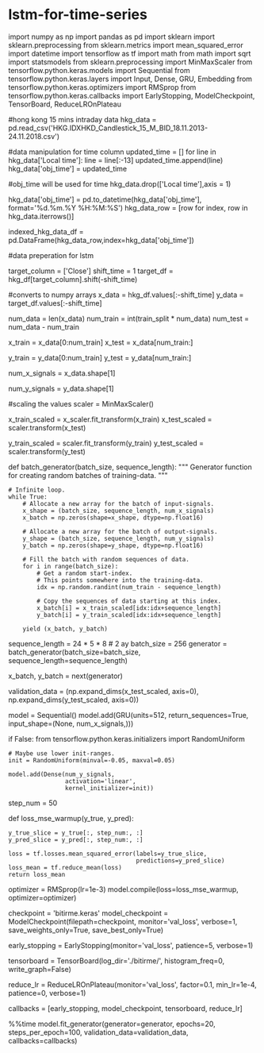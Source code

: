 # lstm-for-time-series

import numpy as np
import pandas as pd
import sklearn
import sklearn.preprocessing
from sklearn.metrics import mean_squared_error
import datetime
import tensorflow as tf
import math
from math import sqrt
import statsmodels
from sklearn.preprocessing import MinMaxScaler
from tensorflow.python.keras.models import Sequential
from tensorflow.python.keras.layers import Input, Dense, GRU, Embedding
from tensorflow.python.keras.optimizers import RMSprop
from tensorflow.python.keras.callbacks import EarlyStopping, ModelCheckpoint, TensorBoard, ReduceLROnPlateau


#hong kong 15 mins intraday data
hkg_data = pd.read_csv('HKG.IDXHKD_Candlestick_15_M_BID_18.11.2013-24.11.2018.csv') 

#data manipulation for time column
updated_time = []
for line in hkg_data['Local time']:
    line = line[:-13]
    updated_time.append(line)
hkg_data['obj_time'] = updated_time

#obj_time will be used for time
hkg_data.drop(['Local time'],axis = 1)

hkg_data['obj_time'] = pd.to_datetime(hkg_data['obj_time'], format='%d.%m.%Y %H:%M:%S')
hkg_data_row = [row for index, row in hkg_data.iterrows()]

indexed_hkg_data_df = pd.DataFrame(hkg_data_row,index=hkg_data['obj_time'])

#data preperation for lstm

target_column = ['Close']
shift_time = 1
target_df = hkg_df[target_column].shift(-shift_time)

#converts to numpy arrays
x_data = hkg_df.values[:-shift_time]
y_data = target_df.values[:-shift_time]


num_data = len(x_data)
num_train = int(train_split * num_data)
num_test = num_data - num_train


x_train = x_data[0:num_train]
x_test = x_data[num_train:]

y_train = y_data[0:num_train]
y_test = y_data[num_train:]

num_x_signals = x_data.shape[1]

num_y_signals = y_data.shape[1]

#scaling the values 
scaler = MinMaxScaler()

x_train_scaled = x_scaler.fit_transform(x_train)
x_test_scaled = scaler.transform(x_test)

y_train_scaled = scaler.fit_transform(y_train)
y_test_scaled = scaler.transform(y_test)


def batch_generator(batch_size, sequence_length):
    """
    Generator function for creating random batches of training-data.
    """

    # Infinite loop.
    while True:
        # Allocate a new array for the batch of input-signals.
        x_shape = (batch_size, sequence_length, num_x_signals)
        x_batch = np.zeros(shape=x_shape, dtype=np.float16)

        # Allocate a new array for the batch of output-signals.
        y_shape = (batch_size, sequence_length, num_y_signals)
        y_batch = np.zeros(shape=y_shape, dtype=np.float16)

        # Fill the batch with random sequences of data.
        for i in range(batch_size):
            # Get a random start-index.
            # This points somewhere into the training-data.
            idx = np.random.randint(num_train - sequence_length)
            
            # Copy the sequences of data starting at this index.
            x_batch[i] = x_train_scaled[idx:idx+sequence_length]
            y_batch[i] = y_train_scaled[idx:idx+sequence_length]
        
        yield (x_batch, y_batch)

sequence_length = 24 * 5 * 8 # 2 ay
batch_size = 256
generator = batch_generator(batch_size=batch_size,
                            sequence_length=sequence_length)
                            
x_batch, y_batch = next(generator)

validation_data = (np.expand_dims(x_test_scaled, axis=0),
                   np.expand_dims(y_test_scaled, axis=0))

model = Sequential()
model.add(GRU(units=512,
              return_sequences=True,
              input_shape=(None, num_x_signals,)))

if False:
    from tensorflow.python.keras.initializers import RandomUniform

    # Maybe use lower init-ranges.
    init = RandomUniform(minval=-0.05, maxval=0.05)

    model.add(Dense(num_y_signals,
                    activation='linear',
                    kernel_initializer=init))
          
step_num = 50

def loss_mse_warmup(y_true, y_pred):
   
    y_true_slice = y_true[:, step_num:, :]
    y_pred_slice = y_pred[:, step_num:, :]

    loss = tf.losses.mean_squared_error(labels=y_true_slice,
                                        predictions=y_pred_slice)
    loss_mean = tf.reduce_mean(loss)
    return loss_mean
                   

optimizer = RMSprop(lr=1e-3)
model.compile(loss=loss_mse_warmup, optimizer=optimizer)


checkpoint = 'bitirme.keras'
model_checkpoint = ModelCheckpoint(filepath=checkpoint,
                                      monitor='val_loss',
                                      verbose=1,
                                      save_weights_only=True,
                                      save_best_only=True)

early_stopping = EarlyStopping(monitor='val_loss',
                                        patience=5, verbose=1)

tensorboard = TensorBoard(log_dir='./bitirme/',
                                   histogram_freq=0,
                                   write_graph=False)
 
reduce_lr = ReduceLROnPlateau(monitor='val_loss',
                                       factor=0.1,
                                       min_lr=1e-4,
                                       patience=0,
                                       verbose=1)
                                       
callbacks = [early_stopping,
             model_checkpoint,
             tensorboard,
             reduce_lr]
             
%%time
model.fit_generator(generator=generator,
                    epochs=20,
                    steps_per_epoch=100,
                    validation_data=validation_data,
                    callbacks=callbacks)           
